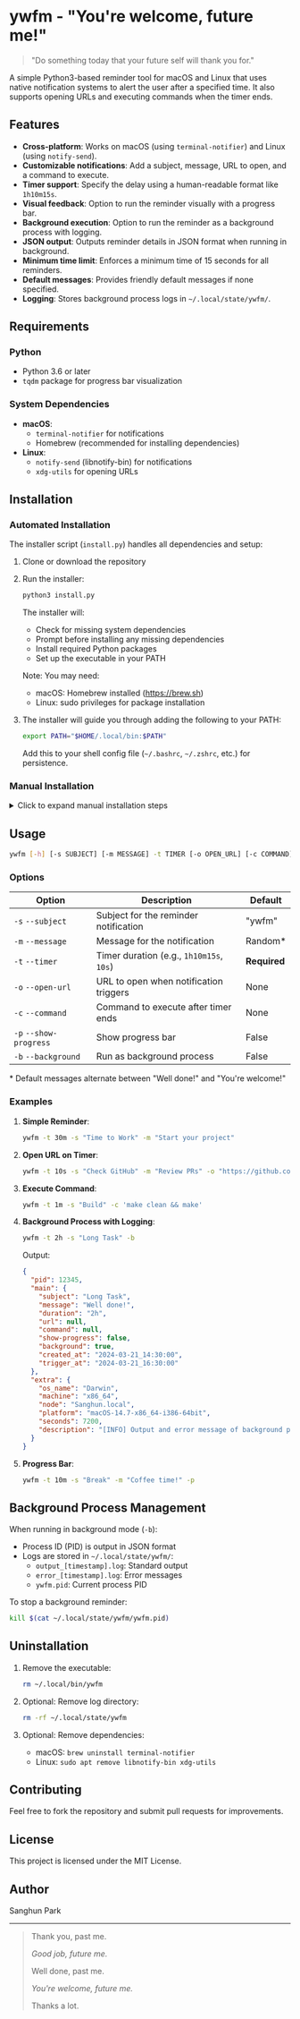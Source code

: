 # ywfm - "You're welcome, future me!"

> "Do something today that your future self will thank you for."

A simple Python3-based reminder tool for macOS and Linux that uses native notification systems to alert the user after a specified time. It also supports opening URLs and executing commands when the timer ends.

## Features

- **Cross-platform**: Works on macOS (using `terminal-notifier`) and Linux (using `notify-send`).
- **Customizable notifications**: Add a subject, message, URL to open, and a command to execute.
- **Timer support**: Specify the delay using a human-readable format like `1h10m15s`.
- **Visual feedback**: Option to run the reminder visually with a progress bar.
- **Background execution**: Option to run the reminder as a background process with logging.
- **JSON output**: Outputs reminder details in JSON format when running in background.
- **Minimum time limit**: Enforces a minimum time of 15 seconds for all reminders.
- **Default messages**: Provides friendly default messages if none specified.
- **Logging**: Stores background process logs in `~/.local/state/ywfm/`.

## Requirements

### Python

- Python 3.6 or later
- `tqdm` package for progress bar visualization

### System Dependencies

- **macOS**:
  - `terminal-notifier` for notifications
  - Homebrew (recommended for installing dependencies)
- **Linux**:
  - `notify-send` (libnotify-bin) for notifications
  - `xdg-utils` for opening URLs

## Installation

### Automated Installation

The installer script (`install.py`) handles all dependencies and setup:

1. Clone or download the repository
2. Run the installer:

   ```bash
   python3 install.py
   ```

   The installer will:

   - Check for missing system dependencies
   - Prompt before installing any missing dependencies
   - Install required Python packages
   - Set up the executable in your PATH

   Note: You may need:

   - macOS: Homebrew installed (https://brew.sh)
   - Linux: sudo privileges for package installation

3. The installer will guide you through adding the following to your PATH:
   ```bash
   export PATH="$HOME/.local/bin:$PATH"
   ```
   Add this to your shell config file (`~/.bashrc`, `~/.zshrc`, etc.) for persistence.

### Manual Installation

<details>
  <summary>Click to expand manual installation steps</summary>

#### Prerequisites Check

1. Check system dependencies:

   - macOS: `which terminal-notifier`
   - Linux: `which notify-send xdg-open`

2. Check Python packages:
   ```bash
   python3 -m pip show tqdm
   ```

#### System Dependencies

1. macOS:

   ```bash
   brew install terminal-notifier
   ```

2. Linux:
   ```bash
   sudo apt update
   sudo apt install -y libnotify-bin xdg-utils
   ```

#### Python Dependencies

1. Install required package:
   ```bash
   python3 -m pip install --user tqdm
   ```

#### Script Installation

1. Create installation directory:

   ```bash
   mkdir -p ~/.local/bin
   ```

2. Make script executable and install:

   ```bash
   chmod +x main.py
   cp main.py ~/.local/bin/ywfm
   ```

3. Add to PATH (if not already added):
   ```bash
   echo 'export PATH="$HOME/.local/bin:$PATH"' >> ~/.bashrc  # or ~/.zshrc
   source ~/.bashrc  # or ~/.zshrc
   ```
   </details>

## Usage

```bash
ywfm [-h] [-s SUBJECT] [-m MESSAGE] -t TIMER [-o OPEN_URL] [-c COMMAND] [-p] [-b]
```

### Options

| Option                 | Description                              | Default      |
| ---------------------- | ---------------------------------------- | ------------ |
| `-s` `--subject`       | Subject for the reminder notification    | "ywfm"       |
| `-m` `--message`       | Message for the notification             | Random\*     |
| `-t` `--timer`         | Timer duration (e.g., `1h10m15s`, `10s`) | **Required** |
| `-o` `--open-url`      | URL to open when notification triggers   | None         |
| `-c` `--command`       | Command to execute after timer ends      | None         |
| `-p` `--show-progress` | Show progress bar                        | False        |
| `-b` `--background`    | Run as background process                | False        |

\* Default messages alternate between "Well done!" and "You're welcome!"

### Examples

1. **Simple Reminder**:

   ```bash
   ywfm -t 30m -s "Time to Work" -m "Start your project"
   ```

2. **Open URL on Timer**:

   ```bash
   ywfm -t 10s -s "Check GitHub" -m "Review PRs" -o "https://github.com"
   ```

3. **Execute Command**:

   ```bash
   ywfm -t 1m -s "Build" -c 'make clean && make'
   ```

4. **Background Process with Logging**:

   ```bash
   ywfm -t 2h -s "Long Task" -b
   ```

   Output:

   ```json
   {
     "pid": 12345,
     "main": {
       "subject": "Long Task",
       "message": "Well done!",
       "duration": "2h",
       "url": null,
       "command": null,
       "show-progress": false,
       "background": true,
       "created_at": "2024-03-21_14:30:00",
       "trigger_at": "2024-03-21_16:30:00"
     },
     "extra": {
       "os_name": "Darwin",
       "machine": "x86_64",
       "node": "Sanghun.local",
       "platform": "macOS-14.7-x86_64-i386-64bit",
       "seconds": 7200,
       "description": "[INFO] Output and error message of background process are stored in '~/.local/state/ywfm'."
     }
   }
   ```

5. **Progress Bar**:
   ```bash
   ywfm -t 10m -s "Break" -m "Coffee time!" -p
   ```

## Background Process Management

When running in background mode (`-b`):

- Process ID (PID) is output in JSON format
- Logs are stored in `~/.local/state/ywfm/`:
  - `output_[timestamp].log`: Standard output
  - `error_[timestamp].log`: Error messages
  - `ywfm.pid`: Current process PID

To stop a background reminder:

```bash
kill $(cat ~/.local/state/ywfm/ywfm.pid)
```

## Uninstallation

1. Remove the executable:

   ```bash
   rm ~/.local/bin/ywfm
   ```

2. Optional: Remove log directory:

   ```bash
   rm -rf ~/.local/state/ywfm
   ```

3. Optional: Remove dependencies:
   - macOS: `brew uninstall terminal-notifier`
   - Linux: `sudo apt remove libnotify-bin xdg-utils`

## Contributing

Feel free to fork the repository and submit pull requests for improvements.

## License

This project is licensed under the MIT License.

## Author

Sanghun Park

---

> Thank you, past me.
>
> _Good job, future me._
>
> Well done, past me.
>
> _You're welcome, future me._
>
> Thanks a lot.
